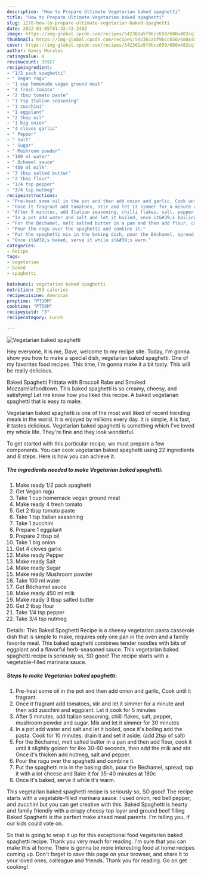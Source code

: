 ```yaml
---
description: "How to Prepare Ultimate Vegetarian baked spaghetti"
title: "How to Prepare Ultimate Vegetarian baked spaghetti"
slug: 1278-how-to-prepare-ultimate-vegetarian-baked-spaghetti
date: 2022-01-05T01:32:43.248Z
image: https://img-global.cpcdn.com/recipes/542361a5f9bcc650/680x482cq70/vegetarian-baked-spaghetti-recipe-main-photo.jpg
thumbnail: https://img-global.cpcdn.com/recipes/542361a5f9bcc650/680x482cq70/vegetarian-baked-spaghetti-recipe-main-photo.jpg
cover: https://img-global.cpcdn.com/recipes/542361a5f9bcc650/680x482cq70/vegetarian-baked-spaghetti-recipe-main-photo.jpg
author: Nancy Morales
ratingvalue: 4
reviewcount: 35927
recipeingredient:
- "1/2 pack spaghetti"
- " Vegan ragu"
- "1 cup homemade vegan ground meat"
- "4 fresh tomato"
- "2 tbsp tomato paste"
- "1 tsp Italian seasoning"
- "1 zucchini"
- "1 eggplant"
- "2 tbsp oil"
- "1 big onion"
- "4 cloves garlic"
- " Pepper"
- " Salt"
- " Sugar"
- " Mushroom powder"
- "100 ml water"
- " Bchamel sauce"
- "450 ml milk"
- "3 tbsp salted butter"
- "2 tbsp flour"
- "1/4 tsp pepper"
- "3/4 tsp nutmeg"
recipeinstructions:
- "Pre-heat some oil in the pot and then add onion and garlic, Cook until it fragrant."
- "Once it fragrant add tomatoes, stir and let it simmer for a minute and then add zucchini and eggplant. Let it cook for 5 minutes"
- "After 5 minutes, add Italian seasoning, chilli flakes, salt, pepper, mushroom powder and sugar. Mix and let it simmer for 30 minutes"
- "In a pot add water and salt and let it boiled, once it&#39;s boiling add the pasta. Cook for 10 minutes, drain it and set it aside. (add 2tsp of salt)"
- "For the Béchamel, melt salted butter in a pan and then add flour, cook it until it slightly golden for like 30-60 seconds, then add the milk and stir. Once it&#39;s thicken add nutmeg, salt and pepper."
- "Pour the ragu over the spaghetti and combine it."
- "Put the spaghetti mix in the baking dish, pour the Béchamel, spread, top it with a lot cheese and Bake it for 35-40 minutes at 180c"
- "Once it&#39;s baked, serve it while it&#39;s warm."
categories:
- Recipe
tags:
- vegetarian
- baked
- spaghetti

katakunci: vegetarian baked spaghetti 
nutrition: 259 calories
recipecuisine: American
preptime: "PT39M"
cooktime: "PT50M"
recipeyield: "3"
recipecategory: Lunch

---
```



![Vegetarian baked spaghetti](https://img-global.cpcdn.com/recipes/542361a5f9bcc650/680x482cq70/vegetarian-baked-spaghetti-recipe-main-photo.jpg)

Hey everyone, it is me, Dave, welcome to my recipe site. Today, I'm gonna show you how to make a special dish, vegetarian baked spaghetti. One of my favorites food recipes. This time, I'm gonna make it a bit tasty. This will be really delicious.

Baked Spaghetti Frittata with Broccoli Rabe and Smoked Mozzarellafoodtown. This baked spaghetti is so creamy, cheesy, and satisfying! Let me know how you liked this recipe. A baked vegetarian spaghetti that is easy to make.

Vegetarian baked spaghetti is one of the most well liked of recent trending meals in the world. It is enjoyed by millions every day. It is simple, it is fast, it tastes delicious. Vegetarian baked spaghetti is something which I've loved my whole life. They're fine and they look wonderful.


To get started with this particular recipe, we must prepare a few components. You can cook vegetarian baked spaghetti using 22 ingredients and 8 steps. Here is how you can achieve it.

<!--inarticleads1-->

##### The ingredients needed to make Vegetarian baked spaghetti:

1. Make ready 1/2 pack spaghetti
1. Get  Vegan ragu
1. Take 1 cup homemade vegan ground meat
1. Make ready 4 fresh tomato
1. Get 2 tbsp tomato paste
1. Take 1 tsp Italian seasoning
1. Take 1 zucchini
1. Prepare 1 eggplant
1. Prepare 2 tbsp oil
1. Take 1 big onion
1. Get 4 cloves garlic
1. Make ready  Pepper
1. Make ready  Salt
1. Make ready  Sugar
1. Make ready  Mushroom powder
1. Take 100 ml water
1. Get  Béchamel sauce
1. Make ready 450 ml milk
1. Make ready 3 tbsp salted butter
1. Get 2 tbsp flour
1. Take 1/4 tsp pepper
1. Take 3/4 tsp nutmeg


Details: This Baked Spaghetti Recipe is a cheesy vegetarian pasta casserole dish that is simple to make, requires only one pan in the oven and a family favorite meal. This baked spaghetti combines tender noodles with bits of eggplant and a flavorful herb-seasoned sauce. This vegetarian baked spaghetti recipe is seriously so, SO good! The recipe starts with a vegetable-filled marinara sauce. 

<!--inarticleads2-->

##### Steps to make Vegetarian baked spaghetti:

1. Pre-heat some oil in the pot and then add onion and garlic, Cook until it fragrant.
1. Once it fragrant add tomatoes, stir and let it simmer for a minute and then add zucchini and eggplant. Let it cook for 5 minutes
1. After 5 minutes, add Italian seasoning, chilli flakes, salt, pepper, mushroom powder and sugar. Mix and let it simmer for 30 minutes
1. In a pot add water and salt and let it boiled, once it&#39;s boiling add the pasta. Cook for 10 minutes, drain it and set it aside. (add 2tsp of salt)
1. For the Béchamel, melt salted butter in a pan and then add flour, cook it until it slightly golden for like 30-60 seconds, then add the milk and stir. Once it&#39;s thicken add nutmeg, salt and pepper.
1. Pour the ragu over the spaghetti and combine it.
1. Put the spaghetti mix in the baking dish, pour the Béchamel, spread, top it with a lot cheese and Bake it for 35-40 minutes at 180c
1. Once it&#39;s baked, serve it while it&#39;s warm.


This vegetarian baked spaghetti recipe is seriously so, SO good! The recipe starts with a vegetable-filled marinara sauce. I used onion, red bell pepper, and zucchini but you can get creative with this. Baked Spaghetti is hearty and family friendly with a crispy cheesy top layer and ground beef filling Baked Spaghetti is the perfect make ahead meal parents. I&#39;m telling you, if our kids could vote on. 

So that is going to wrap it up for this exceptional food vegetarian baked spaghetti recipe. Thank you very much for reading. I'm sure that you can make this at home. There is gonna be more interesting food at home recipes coming up. Don't forget to save this page on your browser, and share it to your loved ones, colleague and friends. Thank you for reading. Go on get cooking!
